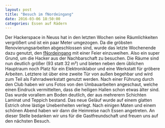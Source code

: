 ```yaml
---
layout: post
title: "Besuch im fNordeingang"
date: 2016-03-06 18:50:00
categories: Essen auf Rädern
---
```

Der Hackerspace in Neuss hat in den letzten Wochen seine Räumlichkeiten vergrößert und ist ein paar Meter umgezogen. Da die gröbsten Renovierungsarbeiten abgeschlossen sind, wurde das letzte Wochenende dazu genutzt, den [fNordeingang](https://fnordeingang.de/) mit einer Feier einzuweihen. Also ein super Grund, um die Hacker aus der Nachbarschaft zu besuchen. Die Räume sind nun deutlich größer (93 statt 32 m²) und bieten neben dem üblichen Hauptraum noch Platz für ein Elektroniklabor und eine Werkstatt für gröbere Arbeiten. Letztere ist über eine zweite Tür von außen begehbar und wird zum Teil als Fahrradwerkstatt genutzt werden. Nach einer Führung durch den Club haben wir uns Fotos von den Umbauarbeiten angeschaut, welche einen Eindruck vermittelten, dass die heiligen Hallen schon etwas älter sind. Das wurde vorallem am Boden deutlich, der aus mehrerern Schichten Laminat und Teppich bestand. Das neue Geläuf wurde auf einem glatten Estrich ohne lästige Unebenheiten verlegt. Nach einigen Maten und einem schönen Abend haben wir dann die Heimreise nach Essen angetreten. An dieser Stelle bedanken wir uns für die Gastfreundschaft und freuen uns auf den nächsten Besuch.
